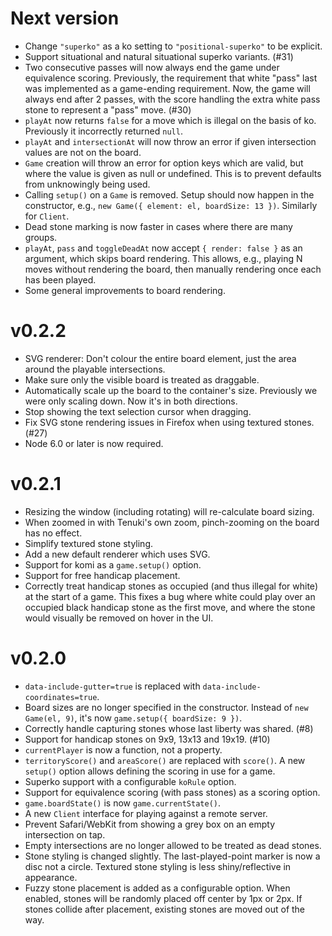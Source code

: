 # Next version

* Change `"superko"` as a ko setting to `"positional-superko"` to be explicit.
* Support situational and natural situational superko variants. (#31)
* Two consecutive passes will now always end the game under equivalence scoring. Previously, the requirement that white "pass" last was implemented as a game-ending requirement. Now, the game will always end after 2 passes, with the score handling the extra white pass stone to represent a "pass" move. (#30)
* `playAt` now returns `false` for a move which is illegal on the basis of ko. Previously it incorrectly returned `null`.
* `playAt` and `intersectionAt` will now throw an error if given intersection values are not on the board.
* `Game` creation will throw an error for option keys which are valid, but where the value is given as null or undefined. This is to prevent defaults from unknowingly being used.
* Calling `setup()` on a `Game` is removed. Setup should now happen in the constructor, e.g., `new Game({ element: el, boardSize: 13 })`. Similarly for `Client`.
* Dead stone marking is now faster in cases where there are many groups.
* `playAt`, `pass` and `toggleDeadAt` now accept `{ render: false }` as an argument, which skips board rendering. This allows, e.g., playing N moves without rendering the board, then manually rendering once each has been played.
* Some general improvements to board rendering.

# v0.2.2

* SVG renderer: Don't colour the entire board element, just the area around the playable intersections.
* Make sure only the visible board is treated as draggable.
* Automatically scale up the board to the container's size. Previously we were only scaling down. Now it's in both directions.
* Stop showing the text selection cursor when dragging.
* Fix SVG stone rendering issues in Firefox when using textured stones. (#27)
* Node 6.0 or later is now required.

# v0.2.1

* Resizing the window (including rotating) will re-calculate board sizing.
* When zoomed in with Tenuki's own zoom, pinch-zooming on the board has no effect.
* Simplify textured stone styling.
* Add a new default renderer which uses SVG.
* Support for komi as a `game.setup()` option.
* Support for free handicap placement.
* Correctly treat handicap stones as occupied (and thus illegal for white) at the start of a game. This fixes a bug where white could play over an occupied black handicap stone as the first move, and where the stone would visually be removed on hover in the UI.

# v0.2.0

* `data-include-gutter=true` is replaced with `data-include-coordinates=true`.
* Board sizes are no longer specified in the constructor. Instead of `new Game(el, 9)`, it's now `game.setup({ boardSize: 9 })`.
* Correctly handle capturing stones whose last liberty was shared. (#8)
* Support for handicap stones on 9x9, 13x13 and 19x19. (#10)
* `currentPlayer` is now a function, not a property.
* `territoryScore()` and `areaScore()` are replaced with `score()`. A new `setup()` option allows defining the scoring in use for a game.
* Superko support with a configurable `koRule` option.
* Support for equivalence scoring (with pass stones) as a scoring option.
* `game.boardState()` is now `game.currentState()`.
* A new `Client` interface for playing against a remote server.
* Prevent Safari/WebKit from showing a grey box on an empty intersection on tap.
* Empty intersections are no longer allowed to be treated as dead stones.
* Stone styling is changed slightly. The last-played-point marker is now a disc not a circle. Textured stone styling is less shiny/reflective in appearance.
* Fuzzy stone placement is added as a configurable option. When enabled, stones will be randomly placed off center by 1px or 2px. If stones collide after placement, existing stones are moved out of the way.
